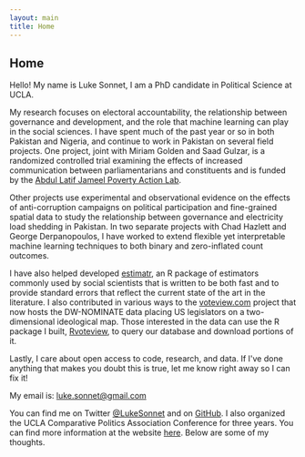 ```yaml
---
layout: main
title: Home
---
```


## Home

Hello! My name is Luke Sonnet, I am a PhD candidate in Political Science at UCLA.

My research focuses on electoral accountability, the relationship between governance and development, and the role that machine learning can play in the social sciences. I have spent much of the past year or so in both Pakistan and Nigeria, and continue to work in Pakistan on several field projects. One project, joint with Miriam Golden and Saad Gulzar, is a randomized controlled trial examining the effects of increased communication between parliamentarians and constituents and is funded by the [Abdul Latif Jameel Poverty Action Lab](https://www.povertyactionlab.org/).

Other projects use experimental and observational evidence on the effects of anti-corruption campaigns on political participation and fine-grained spatial data to study the relationship between governance and electricity load shedding in Pakistan. In two separate projects with Chad Hazlett and George Derpanopoulos, I have worked to extend flexible yet interpretable machine learning techniques to both binary and zero-inflated count outcomes.

I have also helped developed [estimatr](estimatr.declaredesign.org), an R package of estimators commonly used by social scientists that is written to be both fast and to provide standard errors that reflect the current state of the art in the literature. I also contributed in various ways to the [voteview.com](voteview.com) project that now hosts the DW-NOMINATE data placing US legislators on a two-dimensional ideological map. Those interested in the data can use the R package I built, [Rvoteview](https://github.com/voteview/Rvoteview), to query our database and download portions of it.

Lastly, I care about open access to code, research, and data. If I've done anything that makes you doubt this is true, let me know right away so I can fix it!

My email is: [luke.sonnet@gmail.com](mailto:luke.sonnet@gmail.com)

You can find me on Twitter <a href="http://twitter.com/LukeSonnet">@LukeSonnet</a> and on <a href="http://github.com/lukesonnet">GitHub</a>. I also organized the UCLA Comparative Politics Association Conference for three years. You can find more information at the website <a href="http://polisci.ucla.edu/content/compass">here</a>. Below are some of my thoughts.
